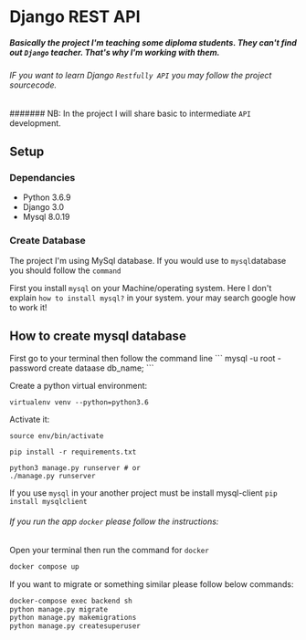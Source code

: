 # Django REST API
##### Basically the project I'm teaching some diploma students. They can't find out `Django` teacher. That's why I'm working with them.

###### IF you want to learn Django `Restfully API` you may follow the project sourcecode.

####### NB: In the project I will share basic to intermediate `API` development.

## Setup

### Dependancies

- Python 3.6.9 
- Django 3.0
- Mysql 8.0.19


### Create Database
The project I'm using MySql database. If you would use to `mysql`database you should follow the `command` 

First you install `mysql` on your Machine/operating system. Here I don't explain `how to install mysql?` in your 
system. your may search google how to work it!

<h2>How to create mysql database</h2>
First go to your terminal then follow the command line
```
mysql -u root -password
create dataase db_name;
```

Create a python virtual environment:

```bash/zsh
virtualenv venv --python=python3.6
```

Activate it:

```bash/zsh
source env/bin/activate
```

```
pip install -r requirements.txt

python3 manage.py runserver # or
./manage.py runserver
```

If you use `mysql` in your another project must be install mysql-client
`pip install mysqlclient`


###### If you run the app `docker` please follow the instructions:
Open your terminal then run the command for `docker`

```bash
docker compose up
```
If you want to migrate or something similar please follow below commands:
```bash
docker-compose exec backend sh
python manage.py migrate
python manage.py makemigrations
python manage.py createsuperuser
```